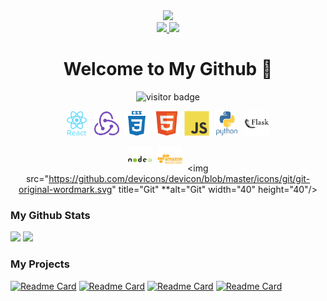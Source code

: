 <div align = 'center' >
<img src="https://i.ytimg.com/vi/31HfP81oWDI/maxresdefault.jpg" width="500"> 
</img>
</div>
            
<div align='center'>
 <a href="https://www.linkedin.com/in/vern-chao-a2960a123/">
   <img src="https://img.shields.io/badge/LinkedIn-blue?style=for-the-badge&logo=linkedin&logoColor=white">
 </img>
 </a>
 <a href="https://angel.co/u/vern-fong-chao/">
   <img src=https://img.shields.io/badge/AngelList-%23D4D4D4.svg?style=for-the-badge&logo=AngelList&logoColor=black>
 </img>
 </a>
 
 <h1>Welcome to My Github 👋 </h1>
 
 ![visitor badge](https://visitor-badge.glitch.me/badge?page_id=vernfongchao.visitor-badge)
 
</div>

 <div align='center'>
  <img src="https://github.com/devicons/devicon/blob/master/icons/react/react-original-wordmark.svg" title="React" alt="React" width="40" height="40"/>&nbsp;
  <img src="https://github.com/devicons/devicon/blob/master/icons/redux/redux-original.svg" title="Redux" alt="Redux " width="40" height="40"/>&nbsp;
  <img src="https://github.com/devicons/devicon/blob/master/icons/css3/css3-plain-wordmark.svg"  title="CSS3" alt="CSS" width="40" height="40"/>&nbsp;
  <img src="https://github.com/devicons/devicon/blob/master/icons/html5/html5-original.svg" title="HTML5" alt="HTML" width="40" height="40"/>&nbsp;
  <img src="https://github.com/devicons/devicon/blob/master/icons/javascript/javascript-original.svg" title="JavaScript" alt="JavaScript" width="40" height="40"/>&nbsp;
  <img src="https://github.com/devicons/devicon/blob/master/icons/python/python-original-wordmark.svg" title="Python" alt="Python" width="40" height="40"/>&nbsp;
  <img src="https://github.com/devicons/devicon/blob/master/icons/flask/flask-original-wordmark.svg" title="Flask" alt="Flask" width="40" height="40"/>&nbsp;        
            
  <img src="https://github.com/devicons/devicon/blob/master/icons/nodejs/nodejs-original-wordmark.svg" title="NodeJS" alt="NodeJS" width="40" height="40"/>&nbsp;
  <img src="https://github.com/devicons/devicon/blob/master/icons/amazonwebservices/amazonwebservices-plain-wordmark.svg" title="AWS" alt="AWS" width="40" height="40"/>&nbsp;
  <img src="https://github.com/devicons/devicon/blob/master/icons/git/git-original-wordmark.svg" title="Git" **alt="Git" width="40" height="40"/>
</div>

### My Github Stats

<p>
<img height="180em" src="https://github-readme-stats.vercel.app/api?username=vernfongchao&count_private=true&show_icons=true&theme=algolia"/>
<img height="180em" src="https://github-readme-stats.vercel.app/api/top-langs?username=vernfongchao&show_icons=true&locale=en&layout=compact&theme=vue-dark"/>
</p>
 
### My Projects

 [![Readme Card](https://github-readme-stats.vercel.app/api/pin/?username=vernfongchao&repo=Stay-The-Night&theme=gotham&card_width=500)](https://github.com/vernfongchao/Stay-The-Night)
 [![Readme Card](https://github-readme-stats.vercel.app/api/pin/?username=vernfongchao&repo=MvDC&&count_private=true&include_all_commits=true&theme=gotham&card_width=100)](https://github.com/vernfongchao/MvDC)
  [![Readme Card](https://github-readme-stats.vercel.app/api/pin/?username=vernfongchao&repo=catoura&theme=gotham&card_width=500)](https://github.com/vernfongchao/Catoura)
 [![Readme Card](https://github-readme-stats.vercel.app/api/pin/?username=BrandonCope&repo=insta_clone&&count_private=true&include_all_commits=true&theme=gotham&card_width=100)](https://github.com/BrandonCope/insta_clone)



<!--   <img src="https://github.com/devicons/devicon/blob/master/icons/git/git-original-wordmark.svg" title="Git" **alt="Git" width="40" height="40"/> -->
  
  
<!--
**vernfongchao/vernfongchao** is a ✨ _special_ ✨ repository because its `README.md` (this file) appears on your GitHub profile.

Here are some ideas to get you started:

- 🔭 I’m currently working on ...
- 🌱 I’m currently learning ...
- 👯 I’m looking to collaborate on ...
- 🤔 I’m looking for help with ...
- 💬 Ask me about ...
- 📫 How to reach me: ...
- 😄 Pronouns: ...
- ⚡ Fun fact: ...
-->
